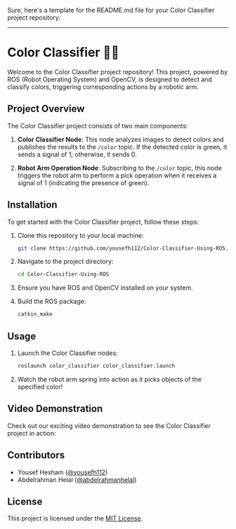 Sure, here's a template for the README.md file for your Color Classifier project repository:

---

# Color Classifier 🌈🤖

Welcome to the Color Classifier project repository! This project, powered by ROS (Robot Operating System) and OpenCV, is designed to detect and classify colors, triggering corresponding actions by a robotic arm.

## Project Overview

The Color Classifier project consists of two main components:

1. **Color Classifier Node**: This node analyzes images to detect colors and publishes the results to the `/color` topic. If the detected color is green, it sends a signal of 1; otherwise, it sends 0.

2. **Robot Arm Operation Node**: Subscribing to the `/color` topic, this node triggers the robot arm to perform a pick operation when it receives a signal of 1 (indicating the presence of green).

## Installation

To get started with the Color Classifier project, follow these steps:

1. Clone this repository to your local machine:

   ```bash
   git clone https://github.com/yousefh112/Color-Classifier-Using-ROS.git
   ```

2. Navigate to the project directory:

   ```bash
   cd Color-Classifier-Using-ROS
   ```

3. Ensure you have ROS and OpenCV installed on your system.

4. Build the ROS package:

   ```bash
   catkin_make
   ```

## Usage

1. Launch the Color Classifier nodes:

   ```bash
   roslaunch color_classifier color_classifier.launch
   ```

2. Watch the robot arm spring into action as it picks objects of the specified color!

## Video Demonstration

Check out our exciting video demonstration to see the Color Classifier project in action:

## Contributors

- Yousef Hesham ([@yousefh112](https://github.com/yousefh112))
- Abdelrahman Helal ([@abdelrahmanhelal](https://github.com/Helal20002018))

## License

This project is licensed under the [MIT License](LICENSE).
